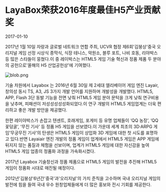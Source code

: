 # LayaBox荣获2016年度最佳H5产业贡献奖

2017-01-10

2017년 1월 10일 자랑과 글로벌 네트워크 연합 주최, UCVR 협정 제6회'김붕상'중국 오리지널 게임 선정 시상식 종막식, 식장 테니스, 악원소, 블루 포트, 나비 호동, 리야박스 등 많은 스타들이 뭉쳤다.이 중 레이박스는 HTML5 게임 기술 혁신과 정품 제품 두 분야의 공헌으로'올해의 H5 산업공헌상'에 기여했다.

![blob.png](http://www.layabox.com/uploadfile/image/20170118/1484706484582074.png)

기술 차원에서 Layabox 는 2016년 6월 30일 제 2세대 엘리베이어 게임 엔진 Layair, 창의성 동시 TS, A3, JS 3가지 개발 언어를 지원하며 개발성을 개발했다. HTML5, APP, Flash 3단 동발 기능을 전면 낮춰 HTML5 게임 분야 문턱을 크게 낮춰 연구비용을 낮추며, 피패션이 저성성성성성화되었다.이 연구 개발의 HTML5 게임업계는 더욱 편리하고 좋은 개발 방안을 제공했다.

한편 레이야박스가 손잡고 텐센트, 호래게임, 포게미 등 유명 업체들이 ‘QQ 농장’, ‘QQ 꽃덩굴’, ‘무진 기사’ 등 정품 H5 게임을 선보였다.이 가운데 세계 최초의 3D·ARPG 게임'무궁무진 기사'의 탄생은 HTML5 게임이 상업화 3D 게임에 대한 첫 시도를 표명하고 있다.반면 Layaiair 엔진 개발의 정품 게임이 업계에서 HTML5 게임은 APP 게임에 뒤지지 않는 품질과 체험을 선보이며, 업계가 HTML5 게임에 대한 자신감을 높여 HTML5 게임 업종의 정품화 과정을 가속화시켰다.

2017년 Layabox 기술창신과 정품 제품으로 HTML5 게임의 발전을 추진해 HTML5 게임이 정품화 시대로 매진될 예정이다.

2012년'김붕상'6년간'중국'과'오리지널'의 가치 준칙을 고수하며 국내 오리지널 게임의 발전에 힘을 들여 국내 우수 원창업체들에게 더 많은 홍보와 전시 기회를 제공한다.